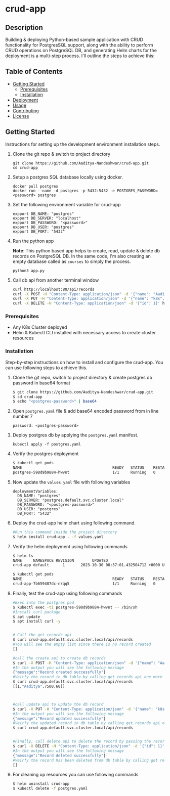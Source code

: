 # crud-app

## Description

Building & deploying Python-based sample application with CRUD functionality for PostgresSQL support, along with the ability to perform CRUD operations on PostgreSQL DB, and generating Helm charts for the deployment is a multi-step process. I'll outline the steps to achieve this:

## Table of Contents

- [Getting Started](#getting-started)
  - [Prerequisites](#prerequisites)
  - [Installation](#installation)
- [Deployment](#deployment)
- [Usage](#usage)
- [Contributing](#contributing)
- [License](#license)

## Getting Started

Instructions for setting up the development environment installation steps.

1. Clone the git repo & switch to project directory 

    ```
    git clone https://github.com/Aaditya-Nandeshwar/crud-app.git
    cd crud-app
   ```
2. Setup a postgres SQL database locally using docker. 

    ```
   docker pull postgres
   docker run --name -d postgres -p 5432:5432 -e POSTGRES_PASSWORD=<password> postgres
   ```
3. Set the following environment variable for crud-app

    ```
    expport DB_NAME: "postgres"
    expport DB_SERVER: "localhost"
    expport DB_PASSWORD: "<password>"
    expport DB_USER: "postgres"
    expport DB_PORT: "5432"
   ```
   
4. Run the python app

    **Note**: This python based app helps to create, read, update & delete db records on PostgreSQL DB. In the same code, I'm also creating an empty database called as `courses` to simply the process.  

    ```
    python3 app.py 
   ```
   
6. Call db api from another terminal window

    ```bash
    curl http://localhost:80/api/records
    curl -X POST -H "Content-Type: application/json" -d '{"name": "Aaditya", "fees": 7500, "duration": 60}' http://localhost:80/api/create
    curl -X PUT -H "Content-Type: application/json" -d '{"name": "k8s", "fees": 7500, "duration": 60}' http://localhost:80/api/update/1
    curl -X DELETE -H "Content-Type: application/json" -d '{"id": 1}' http://localhost:80/api/delete/1
    ```

### Prerequisites

* Any K8s Cluster deployed
* Helm & Kubectl CLI installed with necessary access to create cluster resources

### Installation

Step-by-step instructions on how to install and configure the crud-app. You can use following steps to achieve this.

1. Clone the git repo, switch to project directory & create postgres db password in base64 format
    ```bash
    $ git clone https://github.com/Aaditya-Nandeshwar/crud-app.git
    $ cd crud-app
    $ echo "<postgres-password>" | base64
    ```


2. Open `postgres.yaml` file & add base64 encoded password from in line number 7 
    
    ```
   password: <postgres-password>
   ```

3. Deploy postgres db by applying the `postgres.yaml` manifest.
    ```
   kubectl apply -f postgres.yaml
   ```
4. Verify the postgres deployment
    ```bash
   $ kubectl get pods 
   NAME                                        READY   STATUS    RESTARTS   AGE
   postgres-598d9b9884-hwvnt                   1/1     Running   0          23s
   ```
5. Now update the `values.yaml` file with following variables
    ```
   deploymentVariables:
      DB_NAME: "postgres"
      DB_SERVER: "postgres.default.svc.cluster.local"
      DB_PASSWORD: "<postgres-password>"
      DB_USER: "postgres"
      DB_PORT: "5432"
   ```
6. Deploy the crud-app helm chart using following command.

    ```bash
   #Run this command inside the project directory
   $ helm install crud-app . -f values.yaml
   ```
8. Verify the helm deployment using following commands
    ```bash
   $ helm ls
   NAME     NAMESPACE REVISION        UPDATED                                STATUS         CHART         APP VERSION
   crud-app default      1       2023-10-30 08:37:01.432504712 +0000 UTC    deployed     crud-app-0.1.0      1.16.0  
   
   $ kubectl get pods
   NAME                                        READY   STATUS    RESTARTS   AGE
   crud-app-7b659487dc-nrqq5                   1/1     Running   0          12s
   ```
9. Finally, test the crud-app using following commands

    ```bash
    #Exec into the postgres pod
    $ kubectl exec -ti postgres-598d9b9884-hwvnt -- /bin/sh
    #Install curl package 
    $ apt update 
    $ apt install curl -y
   
   
    # Call the get records api 
    $ curl crud-app.default.svc.cluster.local/api/records
    #You will see the empty list since there is no record created
    []
   
    #call the create api to create db records
    $ curl -X POST -H "Content-Type: application/json" -d '{"name": "Aaditya", "fees": 7500, "duration": 60}' crud-app.default.svc.cluster.local/api/create
    #In the output you will see the following message
    {"message":"Record created successfully"}
    #Veirfy the record in db table by calling get records api one more time
    $ curl crud-app.default.svc.cluster.local/api/records
    [[1,"Aaditya",7500,60]]
   
   
   
    #call update api to update the db record
    $ curl -X PUT -H "Content-Type: application/json" -d '{"name": "k8s", "fees": 7500, "duration": 60}' crud-app.default.svc.cluster.local/api/update/1
    #In the output you will see the following message
    {"message":"Record updated successfully"}
    #Veirfy the updated record in db table by calling get records api one more time
    $ curl crud-app.default.svc.cluster.local/api/records
   
   
    #Finally, call delete api to delete the record by passing the record "id"
    $ curl -X DELETE -H "Content-Type: application/json" -d '{"id": 1}' crud-app.default.svc.cluster.local/api/delete/1
    #In the output you will see the following message
    {"message":"Record deleted successfully"}
    #Veirfy the record has been deleted from db table by calling get records api one more time
    []
     ```
   
10. For cleaning up resources you can use following commands

     ```bash
    $ helm uninstall crud-app 
    $ kubectl delete -f postgres.yaml
    ```